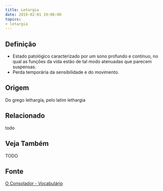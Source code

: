 ```yaml
---
title: Letargia
date: 2019-02-01 19:00:00
topics:
- letargia
---
```


## Definição
* Estado patológico caracterizado por um sono profundo e contínuo, no qual as
  funções da vida estão de tal modo atenuadas que parecem suspensas. 
* Perda temporária da sensibilidade e do movimento.

## Origem
Do grego lethargía, pelo latim lethargia

## Relacionado
todo

## Veja Também
TODO

## Fonte
[O Consolador - Vocabulário](http://www.oconsolador.com.br/linkfixo/vocabulario/principal.html)


